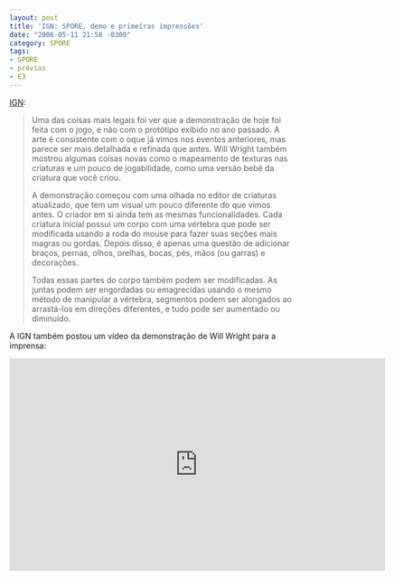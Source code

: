 ```yaml
---
layout: post
title: 'IGN: SPORE, demo e primeiras impressões'
date: "2006-05-11 21:58 -0300"
category: SPORE
tags:
- SPORE
- prévias
- E3
---
```


[IGN](https://www.ign.com/articles/2006/05/10/e3-2006-spore-demo-and-hands-on-impressions):

> Uma das coisas mais legais foi ver que a demonstração de hoje foi feita com o jogo, e não com o protótipo exibido no ano passado. A arte é consistente com o oque já vimos nos eventos anteriores, mas parece ser mais detalhada e refinada que antes. Will Wright também mostrou algumas coisas novas como o mapeamento de texturas nas criaturas e um pouco de jogabilidade, como uma versão bebê da criatura que você criou.
>
> A demonstração começou com uma olhada no editor de criaturas atualizado, que tem um visual um pouco diferente do que vimos antes. O criador em si ainda tem as mesmas funcionalidades. Cada criatura inicial possui um corpo com uma vértebra que pode ser modificada usando a roda do mouse para fazer suas seções mais magras ou gordas. Depois disso, é apenas uma questão de adicionar braços, pernas, olhos, orelhas, bocas, pés, mãos (ou garras) e decorações.
>
> Todas essas partes do corpo também podem ser modificadas. As juntas podem ser engordadas ou emagrecidas usando o mesmo método de manipular a vértebra, segmentos podem ser alongados ao arrastá-los em direções diferentes, e tudo pode ser aumentado ou diminuído.

A IGN também postou um vídeo da demonstração de Will Wright para a imprensa:

<iframe width="665" height="376" src="https://www.youtube.com/embed/2edxjODgK9o" frameborder="0" allow="accelerometer; autoplay; encrypted-media; gyroscope; picture-in-picture" allowfullscreen></iframe>
